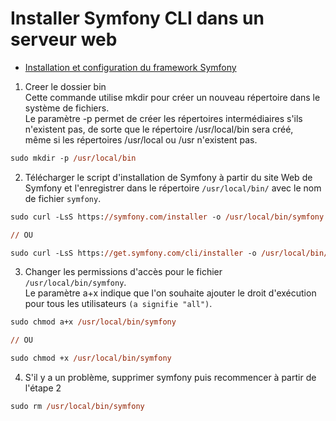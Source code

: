 # Installer Symfony CLI dans un serveur web

- [Installation et configuration du framework Symfony](https://symfony.com/doc/3.2/setup.html)

1. Creer le dossier bin <br>
Cette commande utilise mkdir pour créer un nouveau répertoire dans le système de fichiers.<br>
Le paramètre -p permet de créer les répertoires intermédiaires s'ils n'existent pas, de sorte que le répertoire /usr/local/bin sera créé, <br>
même si les répertoires /usr/local ou /usr n'existent pas.
```ps
sudo mkdir -p /usr/local/bin
```

2. Télécharger le script d'installation de Symfony à partir du site Web de Symfony et l'enregistrer dans le répertoire `/usr/local/bin/` avec le nom de fichier `symfony`.
```ps
sudo curl -LsS https://symfony.com/installer -o /usr/local/bin/symfony

// OU

sudo curl -LsS https://get.symfony.com/cli/installer -o /usr/local/bin/symfony
```

3.  Changer les permissions d'accès pour le fichier `/usr/local/bin/symfony`. <br>
Le paramètre a+x indique que l'on souhaite ajouter le droit d'exécution pour tous les utilisateurs `(a signifie "all")`.
```ps
sudo chmod a+x /usr/local/bin/symfony

// OU

sudo chmod +x /usr/local/bin/symfony
```

4. S'il y a un problème, supprimer symfony puis recommencer à partir de l'étape 2
```ps
sudo rm /usr/local/bin/symfony
```
